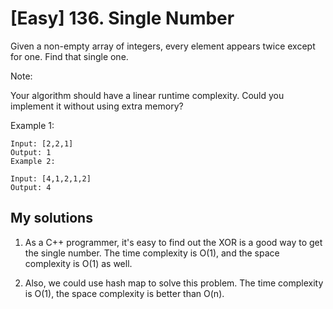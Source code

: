 # [Easy] 136. Single Number

Given a non-empty array of integers, every element appears twice except for one. Find that single one.

Note:

Your algorithm should have a linear runtime complexity. Could you implement it without using extra memory?

Example 1:
```
Input: [2,2,1]
Output: 1
Example 2:
```
```
Input: [4,1,2,1,2]
Output: 4
```

## My solutions

1. As a C++ programmer, it's easy to find out the XOR is a good way to get the single number. The time complexity is O(1), and the space complexity is O(1) as well.

2. Also, we could use hash map to solve this problem. The time complexity is O(1), the space complexity is better than O(n).